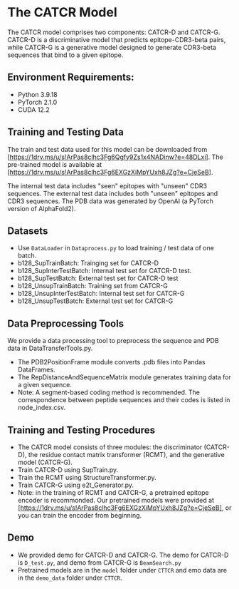 # The CATCR Model

The CATCR model comprises two components: CATCR-D and CATCR-G. CATCR-D is a discriminative model that predicts epitope-CDR3-beta pairs, while CATCR-G is a generative model designed to generate CDR3-beta sequences that bind to a given epitope.

## Environment Requirements:

- Python  3.9.18
- PyTorch  2.1.0
- CUDA 12.2

## Training and Testing Data

The train and test data used for this model can be downloaded from [https://1drv.ms/u/s!ArPas8clhc3Fg6Qgfy9Zs1x4NADinw?e=48DLxi].
The pre-trained model is available at [https://1drv.ms/u/s!ArPas8clhc3Fg6EXGzXiMpYUxh8JZg?e=CjeSeB].

The internal test data includes "seen" epitopes with "unseen" CDR3 sequences.
The external test data includes both "unseen" epitopes and CDR3 sequences.
The PDB data was generated by OpenAI (a PyTorch version of AlphaFold2).

## Datasets

- Use `DataLoader` in `Dataprocess.py` to load training / test data of one batch.
- b128_SupTrainBatch: Trainging set for CATCR-D
- b128_SupInterTestBatch: Internal test set for CATCR-D test.
- b128_SupTestBatch: External test set for CATCR-D test
- b128_UnsupTrainBatch: Training set from CATCR-G
- b128_UnsupInterTestBatch: Internal test set for CATCR-G
- b128_UnsupTestBatch: External test set for CATCR-G

## Data Preprocessing Tools

We provide a data processing tool to preprocess the sequence and PDB data in DataTransferTools.py.

- The PDB2PositionFrame module converts .pdb files into Pandas DataFrames.
- The RepDistanceAndSequenceMatrix module generates training data for a given sequence.
- Note: A segment-based coding method is recommended. The correspondence between peptide sequences and their codes is listed in node_index.csv.

## Training and Testing Procedures

- The CATCR model consists of three modules: the discriminator (CATCR-D), the residue contact matrix transformer (RCMT), and the generative model (CATCR-G).
- Train CATCR-D using SupTrain.py.
- Train the RCMT using StructureTransformer.py.
- Train CATCR-G using e2t_Generator.py.
- Note: in the training of RCMT and CATCR-G, a pretrained epitope encoder is recommonded. Our pretrained models were provided at [https://1drv.ms/u/s!ArPas8clhc3Fg6EXGzXiMpYUxh8JZg?e=CjeSeB], or you can train the encoder from beginning.


## Demo

- We provided demo for CATCR-D and CATCR-G. The demo for CATCR-D is `D_test.py`, and demo from CATCR-G is `BeamSearch.py`
- Pretrained models are in the `model` folder under `CTTCR` and emo data are in the `demo_data` folder under `CTTCR`.
